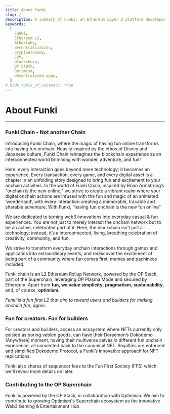```yaml
---
title: About Funki
slug: /
description: A summary of Funki, an Ethereum Layer 2 platform developed by Atherlabs, highlighting its secure, cost-effective, and developer-oriented attributes, as well as its dedication to decentralization and its role in enhancing accessibility within the worldwide cryptoeconomy.
keywords:
  [
    Funki,
    Ethereum L2,
    Atherlabs,
    decentralization,
    cryptoeconomy,
    EVM,
    blockchain,
    OP Stack,
    Optimism,
    decentralized apps,
  ]
# hide_table_of_contents: true
---
```


# About Funki

<!-- Funki is a secure, affordable, and developer-friendly Ethereum L2 designed to onboard the next billion users to the blockchain. We are committed to decentralization as a means to foster an open, worldwide cryptoeconomy that is accessible to all. -->

---

### Funki Chain - Not another Chain

Introducing Funki Chain, where the magic of having fun online transforms into having fun onchain. Heavily inspired by the ethos of Disney and Japanese culture, Funki Chain reimagines the blockchain experience as an interconnected world brimming with wonder, adventure, and fun! 

Here, every interaction goes beyond mere technology; it becomes an experience. Every transaction, every game, and every digital asset is a chapter in an unfolding story designed to bring fun and excitement to your onchain activities. In the world of Funki Chain, inspired by Brian Armstrong’s "onchain is the new online," we strive to create a vibrant realm where your digital onchain actions are infused with the fun and magic of an animated ‘wonderland’, with every interaction creating a memorable, tracable and sharable adventure. With Funki, “having fun onchain is the new fun online”

We are dedicated to turning web3 innovations into everyday casual & fun experiences. You are not just to merely interact the onchain network but to be an active, celebrated part of it. Here, the blockchain isn't just a technology; instead, it’s a interconnected, living, breathing celebration of creativity, community, and fun. 

We strive to transform everyday onchain interactions through games and applicatios into extraordinary events, and rediscover the excitement of being part of a community where fun comes first, memes and pachinkos included.

Funki chain is an L2 Ethereum Rollup Network, powered by the OP Stack, part of the Superchain, leveraging OP Plasma Mode and secured by Ethereum. Apart from **fun, we value simplicity**, **pragmatism**, **sustainability**, and, of course, **optimism.**

*Funki is a fun first L2 that aim to reward users and builders for making onchain fun, again.*

### Fun for creators. Fun for builders

For creators and builders, access an ecosystem where NFTs currently only existed as boring veblen goods, can have their Doraemon’s Dokodemo (Anywhere] moment, having their multiverse selves in different fun onchain experience, all connected back to the canonical NFT. Royalties are enforced and simplified Dokodemo Protocol, a Funki’s innovative approach for NFT replications.

Funki also shares of sequencer fees to the Fun First Society (FFS) which we'll reveal more details on later.

### Contributing to the OP Superchain

Funki is powered by the OP Stack, in collaboration with Optimism. We aim to contribute to growing Optimism's Superchain ecosystem as the innovative Web3 Gaming & Entertainment Hub
